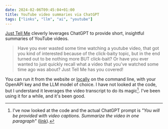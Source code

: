 ```yaml
---
date: 2024-02-06T09:45:04+01:00
title: YouTube video summaries via ChatGPT
tags: ["links", "llm", "ai", "youtube"]
---
```

[Just Tell Me](https://just-tell-me.deno.dev) cleverly leverages ChatGPT to
provide short, insightful summaries of YouTube videos. 

> Have you ever wasted some time watching a youtube video, that got you kind of
interested because of the click-baity topic, but in the end turned out to be
nothing more BUT click-bait? Or have you ever wanted to just quickly recall what
a video that you've watched some time ago was about? Just Tell Me has you
covered!

You can run it from the website or
[locally](https://github.com/franekmagiera/just-tell-me) on the command line,
with your OpenAPI key and the LLM model of choice. I have not looked at the
code, but I understand it leverages the video transcript to do its magic[^1]. I've
been using it for a while, and it's been good.

[^1]: I've now looked at the code and the actual ChatGPT prompt is *"You will be provided with video captions. Summarize the video in one paragraph"*
([link](https://github.com/franekmagiera/just-tell-me/blob/04be5af4de743ca99d4480a9576830416ec3415e/app/src/get-captions-summary.ts#L23)).